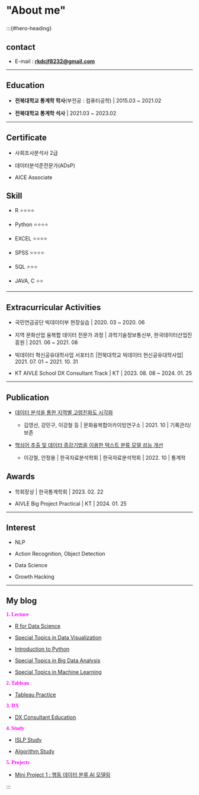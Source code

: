 
# "**About me**"


###

:::{#hero-heading}

## contact

* E-mail : **rkdcjf8232@gmail.com**

***

## Education

* **전북대학교 통계학 학사**(부전공 : 컴퓨터공학) | 2015.03 ~ 2021.02

* **전북대학교 통계학 석사**  | 2021.03 ~ 2023.02

*** 

## Certificate

* 사회조사분석사 2급

* 데이터분석준전문가(ADsP)

* AICE Associate

## Skill

* R ⭐⭐⭐⭐

* Python ⭐⭐⭐⭐

* EXCEL  ⭐⭐⭐⭐

* SPSS ⭐⭐⭐⭐

* SQL  ⭐⭐⭐

* JAVA, C  ⭐⭐


*** 
## Extracurricular Activities

* 국민연금공단 빅데이터부 현장실습 | 2020. 03 ~ 2020. 06

* 지역 문화산업 융복합 데이터 전문가 과정 | 과학기술정보통신부, 한국데이터산업진흥원 | 2021. 06 ~ 2021. 08

* 빅데이터 혁신공유대학사업 서포터즈 |전북대학교 빅데이터 현신공유대학사업| 2021. 07. 01 ~ 2021. 10. 31

* KT AIVLE School DX Consultant Track | KT | 2023. 08. 08 ~ 2024. 01. 25

***

## Publication

* [데이터 분석을 통한 지역별 고령친화도 시각화](https://www.kci.go.kr/kciportal/ci/sereArticleSearch/ciSereArtiView.kci?sereArticleSearchBean.artiId=ART002773972)

	* 김영선, 강민구, 이강철 등  | 문화융복합아카이빙연구소 | 2021. 10 | 기록관리/보존 

* [핵심어 추출 및 데이터 증강기법을 이용한 텍스트 분류 모델 성능 개선](https://www.kci.go.kr/kciportal/ci/sereArticleSearch/ciSereArtiView.kci?sereArticleSearchBean.artiId=ART002890029)
    
	* 이강철, 안정용 | 한국자료분석학회 | 한국자료분석학회 | 2022. 10 | 통계학
    

## Awards

* 학회장상 | 한국통계학회 | 2023. 02. 22

* AIVLE Big Project Practical | KT | 2024. 01. 25

*** 


## Interest

* NLP

* Action Recognition, Object Detection

* Data Science

* Growth Hacking

***

## My blog

<span style = "font-family : NanumSquare; font-size : 1em; color : Fuchsia;"> **1. Lecture**</span>

* [R for Data Science](https://gangcheol.github.io/mysite/posts/Lecture/RFD/%ED%86%B5%EA%B3%84%EB%B6%84%EC%84%9D/2021-06-01-01.%20sampling.html)

* [Special Topics in Data Visualization](https://gangcheol.github.io/mysite/posts/Lecture/STDV/2023-02-24-boxplot,%20histogram.html)

* [Introduction to Python](https://gangcheol.github.io/mysite/posts/Lecture/IP/2023-08-01-01wk.html)

* [Special Topics in Big Data Analysis](https://gangcheol.github.io/mysite/posts/Lecture/STBD/2022-03-08-(1%EC%A3%BC%EC%B0%A8).html)

* [Special Topics in Machine Learning](https://gangcheol.github.io/mysite/posts/Lecture/STML/2022-01-27-Intro.html)

<span style = "font-family : NanumSquare; font-size : 1em; color : Fuchsia"> **2. Tableau**</span>

* [Tableau Practice](https://gangcheol.github.io/TI2023/)

<span style = "font-family : NanumSquare; font-size : 1em; color : Fuchsia"> **3. DX**</span>

* [DX Consultant Education](https://gangcheol.github.io/mysite2/)

<span style = "font-family : NanumSquare; font-size : 1em; color : Fuchsia"> **4. Study**</span>

* [ISLP Study](https://gangcheol.github.io/ISLP2023/)

* [Algorithm Study](https://gangcheol.github.io/IA2023/)

<span style = "font-family : NanumSquare; font-size : 1em; color : Fuchsia"> **5. Projects**</span>

* [Mini Project 1 : 행동 데이터 분류 AI 모델링](https://gangcheol.github.io/projects/posts/mini%20projects/2023-09-20-00%20.%20Fine%20Watch.html)

:::

### 
